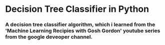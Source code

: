 
# Decision Tree Classifier in Python

### A decision tree classifier algorithm, which i learned from the 'Machine Learning Recipies with Gosh Gordon' youtube series from the google deveoper channel.
